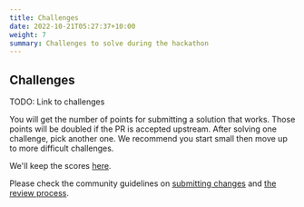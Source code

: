 ```yaml
---
title: Challenges
date: 2022-10-21T05:27:37+10:00
weight: 7
summary: Challenges to solve during the hackathon
---
```


## Challenges

TODO: Link to challenges

You will get the number of points for submitting a solution that works.
Those points will be doubled if the PR is accepted upstream.
After solving one challenge, pick another one.
We recommend you start small then move up to more difficult challenges.

We'll keep the scores [here](TODO).

Please check the community guidelines on [submitting changes](https://github.com/unikraft/docs/blob/main/content/en/docs/contributing/submitting-changes.md) and [the review process](https://github.com/unikraft/docs/blob/main/content/en/docs/contributing/review-process.md).

